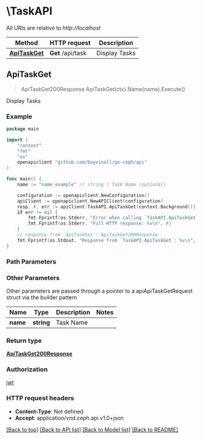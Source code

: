 # \TaskAPI

All URIs are relative to *http://localhost*

Method | HTTP request | Description
------------- | ------------- | -------------
[**ApiTaskGet**](TaskAPI.md#ApiTaskGet) | **Get** /api/task | Display Tasks



## ApiTaskGet

> ApiTaskGet200Response ApiTaskGet(ctx).Name(name).Execute()

Display Tasks

### Example

```go
package main

import (
	"context"
	"fmt"
	"os"
	openapiclient "github.com/boyvinall/go-ceph/api"
)

func main() {
	name := "name_example" // string | Task Name (optional)

	configuration := openapiclient.NewConfiguration()
	apiClient := openapiclient.NewAPIClient(configuration)
	resp, r, err := apiClient.TaskAPI.ApiTaskGet(context.Background()).Name(name).Execute()
	if err != nil {
		fmt.Fprintf(os.Stderr, "Error when calling `TaskAPI.ApiTaskGet``: %v\n", err)
		fmt.Fprintf(os.Stderr, "Full HTTP response: %v\n", r)
	}
	// response from `ApiTaskGet`: ApiTaskGet200Response
	fmt.Fprintf(os.Stdout, "Response from `TaskAPI.ApiTaskGet`: %v\n", resp)
}
```

### Path Parameters



### Other Parameters

Other parameters are passed through a pointer to a apiApiTaskGetRequest struct via the builder pattern


Name | Type | Description  | Notes
------------- | ------------- | ------------- | -------------
 **name** | **string** | Task Name | 

### Return type

[**ApiTaskGet200Response**](ApiTaskGet200Response.md)

### Authorization

[jwt](../README.md#jwt)

### HTTP request headers

- **Content-Type**: Not defined
- **Accept**: application/vnd.ceph.api.v1.0+json

[[Back to top]](#) [[Back to API list]](../README.md#documentation-for-api-endpoints)
[[Back to Model list]](../README.md#documentation-for-models)
[[Back to README]](../README.md)


